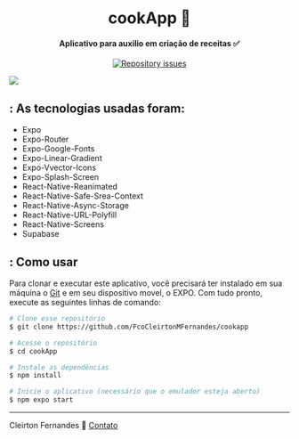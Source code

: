 <h1 align="center">
    cookApp 🧂
</h1>

<h4 align="center">
  Aplicativo para auxilio em criação de receitas ✅
</h4>
<p align="center">
  
  <a href="https://github.com/FcoCleirtonMFernandes/cookapp/issues">
    <img alt="Repository issues" src="https://img.shields.io/github/issues/eugustavo/gobarber-mobile.svg">
  </a>
  
</p>

<img align="center" src="https://github.com/FcoCleirtonMFernandes/cookapp/blob/master/assets/images/publico/cookApp.gif" >

## : As tecnologias usadas foram:
- Expo
- Expo-Router
- Expo-Google-Fonts
- Expo-Linear-Gradient
- Expo-Vvector-Icons
- Expo-Splash-Screen
- React-Native-Reanimated
- React-Native-Safe-Srea-Context
- React-Native-Async-Storage
- React-Native-URL-Polyfill
- React-Native-Screens
- Supabase

## : Como usar
Para clonar e executar este aplicativo, você precisará ter instalado em sua máquina o [Git](https://git-scm.com) e em seu dispositivo movel, o EXPO. Com tudo pronto, execute as seguintes linhas de comando:

```bash
# Clone esse repositório
$ git clone https://github.com/FcoCleirtonMFernandes/cookapp

# Acesse o repositório
$ cd cookApp

# Instale as dependências
$ npm install

# Inicie o aplicativo (necessário que o emulador esteja aberto)
$ npm expo start
```

---

Cleirton Fernandes :wave: [Contato](https://www.linkedin.com/in/cleirton-fernandes-88581149/)

